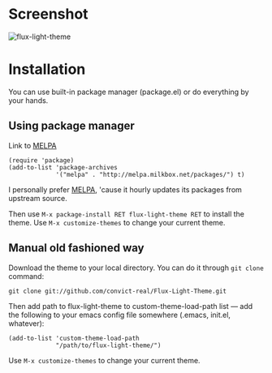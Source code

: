 # Screenshot #

![flux-light-theme](https://i.imgur.com/dTgMXRb.png)

# Installation #

You can use built-in package manager (package.el) or do everything by
your hands.

## Using package manager ##
Link to [MELPA](http://melpa.milkbox.net/)

```
(require 'package)
(add-to-list 'package-archives
             '("melpa" . "http://melpa.milkbox.net/packages/") t)
```

I personally prefer [MELPA](http://melpa.milkbox.net/), 'cause it
hourly updates its packages from upstream source.

Then use `M-x package-install RET flux-light-theme RET` to install
the theme. Use `M-x customize-themes` to change your current theme.

## Manual old fashioned way ##

Download the theme to your local directory. You can do it through `git
clone` command:

```
git clone git://github.com/convict-real/Flux-Light-Theme.git
```

Then add path to flux-light-theme to custom-theme-load-path list —
add the following to your emacs config file somewhere (.emacs,
init.el, whatever):

```
(add-to-list 'custom-theme-load-path
             "/path/to/flux-light-theme/")
```

Use `M-x customize-themes` to change your current theme.
